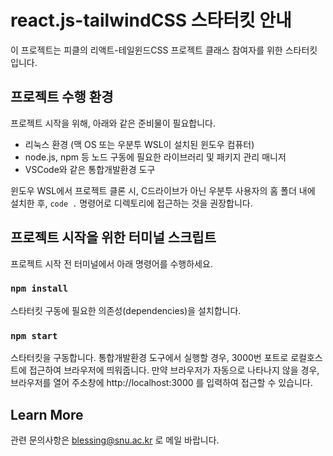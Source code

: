 # react.js-tailwindCSS 스타터킷 안내

이 프로젝트는 피클의 리액트-테일윈드CSS 프로젝트 클래스 참여자를 위한 스타터킷입니다.

## 프로젝트 수행 환경

프로젝트 시작을 위해, 아래와 같은 준비물이 필요합니다.
- 리눅스 환경 (맥 OS 또는 우분투 WSL이 설치된 윈도우 컴퓨터)
- node.js, npm 등 노드 구동에 필요한 라이브러리 및 패키지 관리 매니저
- VSCode와 같은 통합개발환경 도구

윈도우 WSL에서 프로젝트 클론 시, C드라이브가 아닌 우분투 사용자의 홈 폴더 내에 설치한 후, `code .` 명령어로 디렉토리에 접근하는 것을 권장합니다.

## 프로젝트 시작을 위한 터미널 스크립트

프로젝트 시작 전 터미널에서 아래 명령어를 수행하세요.

### `npm install`

스타터킷 구동에 필요한 의존성(dependencies)을 설치합니다. 

### `npm start`

스타터킷을 구동합니다. 통합개발환경 도구에서 실행할 경우, 3000번 포트로 로컬호스트에 접근하여 브라우저에 띄워줍니다.
만약 브라우저가 자동으로 나타나지 않을 경우, 브라우저를 열어 주소창에 http://localhost:3000 를 입력하여 접근할 수 있습니다.

## Learn More

관련 문의사항은 blessing@snu.ac.kr 로 메일 바랍니다.
